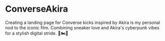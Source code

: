 # ConverseAkira
Creating a landing page for Converse kicks inspired by Akira is my personal nod to the iconic film. Combining sneaker love and Akira's cyberpunk vibes for a stylish digital stride. 👟🏍️🚨
